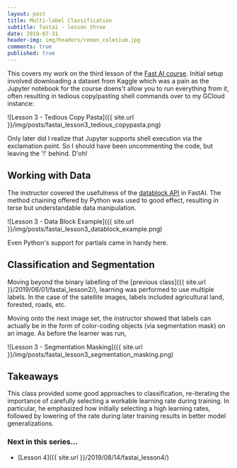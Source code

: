 ```yaml
---
layout: post
title: Multi-label Classification
subtitle: fastai - lesson three
date: 2019-07-31
header-img: img/headers/roman_colesium.jpg
comments: true
published: true
---
```


This covers my work on the third lesson of the [Fast AI course](https://course.fast.ai/).  Initial setup involved downloading a dataset from Kaggle which was a pain as the Jupyter notebook for the course doens't allow you to run everything from it, often resulting in tedious copy/pasting shell commands over to my GCloud instance:

![Lesson 3 - Tedious Copy Pasta]({{ site.url }}/img/posts/fastai_lesson3_tedious_copypasta.png)

Only later did I realize that Jupyter supports shell execution via the exclamation point.  So I should have been uncommenting the code, but leaving the '!' behind.  D'oh!

## Working with Data

The instructor covered the usefulness of the [datablock API](https://docs.fast.ai/data_block.html) in FastAI.  The method chaining offered by Python was used to good effect, resulting in terse but understandable data manipulation.  

![Lesson 3 - Data Block Example]({{ site.url }}/img/posts/fastai_lesson3_datablock_example.png)

Even Python's support for partials came in handy here.

## Classification and Segmentation

Moving beyond the binary labelling of the [previous class]({{ site.url }}/2019/06/01/fastai_lesson2/), learning was performed to use multiple labels.  In the case of the satellite images, labels included agricultural land, forested, roads, etc.

Moving onto the next image set, the instructor showed that labels can actually be in the form of color-coding objects (via segmentation mask) on an image.  As before the learner was run, 

![Lesson 3 - Segmentation Masking]({{ site.url }}/img/posts/fastai_lesson3_segmentation_masking.png)

## Takeaways

This class provided some good approaches to classification, re-iterating the importance of carefully selecting a workable learning rate during training.  In particular, he emphasized how initially selecting a high learning rates, followed by lowering of the rate during later training results in better model generalizations.

### Next in this series...
* [Lesson 4]({{ site.url }}/2019/08/14/fastai_lesson4/)